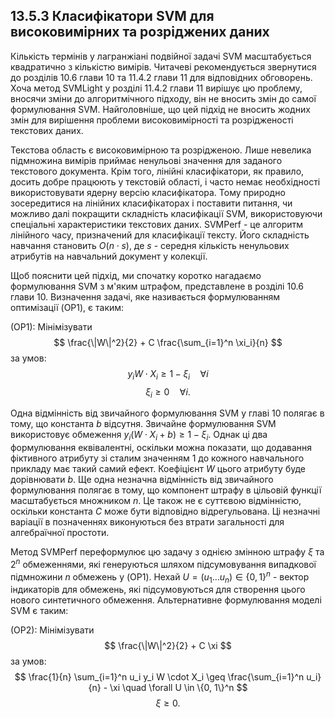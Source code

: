 ## 13.5.3 Класифікатори SVM для високовимірних та розріджених даних

Кількість термінів у лагранжіані подвійної задачі SVM масштабується квадратично з кількістю вимірів. Читачеві рекомендується звернутися до розділів 10.6 глави 10 та 11.4.2 глави 11 для відповідних обговорень. Хоча метод SVMLight у розділі 11.4.2 глави 11 вирішує цю проблему, вносячи зміни до алгоритмічного підходу, він не вносить змін до самої формулювання SVM. Найголовніше, що цей підхід не вносить жодних змін для вирішення проблеми високовимірності та розрідженості текстових даних.

Текстова область є високовимірною та розрідженою. Лише невелика підмножина вимірів приймає ненульові значення для заданого текстового документа. Крім того, лінійні класифікатори, як правило, досить добре працюють у текстовій області, і часто немає необхідності використовувати ядерну версію класифікатора. Тому природно зосередитися на лінійних класифікаторах і поставити питання, чи можливо далі покращити складність класифікації SVM, використовуючи спеціальні характеристики текстових даних. SVMPerf - це алгоритм лінійного часу, призначений для класифікації тексту. Його складність навчання становить $O(n \cdot s)$, де $s$ - середня кількість ненульових атрибутів на навчальний документ у колекції.

Щоб пояснити цей підхід, ми спочатку коротко нагадаємо формулювання SVM з м'яким штрафом, представлене в розділі 10.6 глави 10. Визначення задачі, яке називається формулюванням оптимізації (OP1), є таким:

(OP1): Мінімізувати 
$$
\frac{\|W\|^2}{2} + C \frac{\sum_{i=1}^n \xi_i}{n}
$$
за умов:
$$
y_i W \cdot X_i \geq 1 - \xi_i \quad \forall i
$$
$$
\xi_i \geq 0 \quad \forall i.
$$

Одна відмінність від звичайного формулювання SVM у главі 10 полягає в тому, що константа $b$ відсутня. Звичайне формулювання SVM використовує обмеження $y_i (W \cdot X_i + b) \geq 1 - \xi_i$. Однак ці два формулювання еквівалентні, оскільки можна показати, що додавання фіктивного атрибуту зі сталим значенням 1 до кожного навчального прикладу має такий самий ефект. Коефіцієнт $W$ цього атрибуту буде дорівнювати $b$. Ще одна незначна відмінність від звичайного формулювання полягає в тому, що компонент штрафу в цільовій функції масштабується множником $n$. Це також не є суттєвою відмінністю, оскільки константа $C$ може бути відповідно відрегульована. Ці незначні варіації в позначеннях виконуються без втрати загальності для алгебраїчної простоти.

Метод SVMPerf переформулює цю задачу з однією змінною штрафу $\xi$ та $2^n$ обмеженнями, які генеруються шляхом підсумовування випадкової підмножини $n$ обмежень у (OP1). Нехай $U = (u_1 \ldots u_n) \in \{0, 1\}^n$ - вектор індикаторів для обмежень, які підсумовуються для створення цього нового синтетичного обмеження. Альтернативне формулювання моделі SVM є таким:

(OP2): Мінімізувати 
$$
\frac{\|W\|^2}{2} + C \xi
$$
за умов:
$$
\frac{1}{n} \sum_{i=1}^n u_i y_i W \cdot X_i \geq \frac{\sum_{i=1}^n u_i}{n} - \xi \quad \forall U \in \{0, 1\}^n
$$
$$
\xi \geq 0.
$$